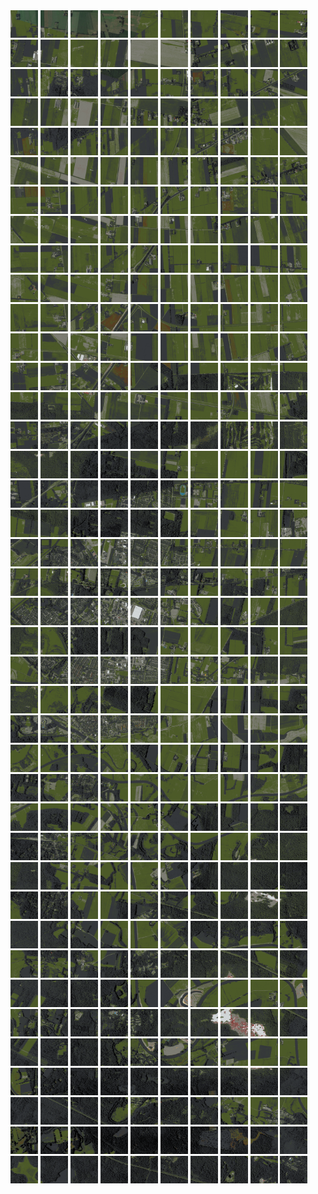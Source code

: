 <html>
<div>
<img src="https://github.com/HakkaTjakka/NL_TILE_MAP/blob/main/18/641/-1051/r.6410.-10510.png" height="44" width="44">
<img src="https://github.com/HakkaTjakka/NL_TILE_MAP/blob/main/18/641/-1051/r.6411.-10510.png" height="44" width="44">
<img src="https://github.com/HakkaTjakka/NL_TILE_MAP/blob/main/18/641/-1051/r.6412.-10510.png" height="44" width="44">
<img src="https://github.com/HakkaTjakka/NL_TILE_MAP/blob/main/18/641/-1051/r.6413.-10510.png" height="44" width="44">
<img src="https://github.com/HakkaTjakka/NL_TILE_MAP/blob/main/18/641/-1051/r.6414.-10510.png" height="44" width="44">
<img src="https://github.com/HakkaTjakka/NL_TILE_MAP/blob/main/18/641/-1051/r.6415.-10510.png" height="44" width="44">
<img src="https://github.com/HakkaTjakka/NL_TILE_MAP/blob/main/18/641/-1051/r.6416.-10510.png" height="44" width="44">
<img src="https://github.com/HakkaTjakka/NL_TILE_MAP/blob/main/18/641/-1051/r.6417.-10510.png" height="44" width="44">
<img src="https://github.com/HakkaTjakka/NL_TILE_MAP/blob/main/18/641/-1051/r.6418.-10510.png" height="44" width="44">
<img src="https://github.com/HakkaTjakka/NL_TILE_MAP/blob/main/18/641/-1051/r.6419.-10510.png" height="44" width="44">
<img src="https://github.com/HakkaTjakka/NL_TILE_MAP/blob/main/18/642/-1051/r.6420.-10510.png" height="44" width="44">
<img src="https://github.com/HakkaTjakka/NL_TILE_MAP/blob/main/18/642/-1051/r.6421.-10510.png" height="44" width="44">
<img src="https://github.com/HakkaTjakka/NL_TILE_MAP/blob/main/18/642/-1051/r.6422.-10510.png" height="44" width="44">
<img src="https://github.com/HakkaTjakka/NL_TILE_MAP/blob/main/18/642/-1051/r.6423.-10510.png" height="44" width="44">
<img src="https://github.com/HakkaTjakka/NL_TILE_MAP/blob/main/18/642/-1051/r.6424.-10510.png" height="44" width="44">
<img src="https://github.com/HakkaTjakka/NL_TILE_MAP/blob/main/18/642/-1051/r.6425.-10510.png" height="44" width="44">
<img src="https://github.com/HakkaTjakka/NL_TILE_MAP/blob/main/18/642/-1051/r.6426.-10510.png" height="44" width="44">
<img src="https://github.com/HakkaTjakka/NL_TILE_MAP/blob/main/18/642/-1051/r.6427.-10510.png" height="44" width="44">
<img src="https://github.com/HakkaTjakka/NL_TILE_MAP/blob/main/18/642/-1051/r.6428.-10510.png" height="44" width="44">
<img src="https://github.com/HakkaTjakka/NL_TILE_MAP/blob/main/18/642/-1051/r.6429.-10510.png" height="44" width="44">
<br>
<img src="https://github.com/HakkaTjakka/NL_TILE_MAP/blob/main/18/641/-1051/r.6410.-10509.png" height="44" width="44">
<img src="https://github.com/HakkaTjakka/NL_TILE_MAP/blob/main/18/641/-1051/r.6411.-10509.png" height="44" width="44">
<img src="https://github.com/HakkaTjakka/NL_TILE_MAP/blob/main/18/641/-1051/r.6412.-10509.png" height="44" width="44">
<img src="https://github.com/HakkaTjakka/NL_TILE_MAP/blob/main/18/641/-1051/r.6413.-10509.png" height="44" width="44">
<img src="https://github.com/HakkaTjakka/NL_TILE_MAP/blob/main/18/641/-1051/r.6414.-10509.png" height="44" width="44">
<img src="https://github.com/HakkaTjakka/NL_TILE_MAP/blob/main/18/641/-1051/r.6415.-10509.png" height="44" width="44">
<img src="https://github.com/HakkaTjakka/NL_TILE_MAP/blob/main/18/641/-1051/r.6416.-10509.png" height="44" width="44">
<img src="https://github.com/HakkaTjakka/NL_TILE_MAP/blob/main/18/641/-1051/r.6417.-10509.png" height="44" width="44">
<img src="https://github.com/HakkaTjakka/NL_TILE_MAP/blob/main/18/641/-1051/r.6418.-10509.png" height="44" width="44">
<img src="https://github.com/HakkaTjakka/NL_TILE_MAP/blob/main/18/641/-1051/r.6419.-10509.png" height="44" width="44">
<img src="https://github.com/HakkaTjakka/NL_TILE_MAP/blob/main/18/642/-1051/r.6420.-10509.png" height="44" width="44">
<img src="https://github.com/HakkaTjakka/NL_TILE_MAP/blob/main/18/642/-1051/r.6421.-10509.png" height="44" width="44">
<img src="https://github.com/HakkaTjakka/NL_TILE_MAP/blob/main/18/642/-1051/r.6422.-10509.png" height="44" width="44">
<img src="https://github.com/HakkaTjakka/NL_TILE_MAP/blob/main/18/642/-1051/r.6423.-10509.png" height="44" width="44">
<img src="https://github.com/HakkaTjakka/NL_TILE_MAP/blob/main/18/642/-1051/r.6424.-10509.png" height="44" width="44">
<img src="https://github.com/HakkaTjakka/NL_TILE_MAP/blob/main/18/642/-1051/r.6425.-10509.png" height="44" width="44">
<img src="https://github.com/HakkaTjakka/NL_TILE_MAP/blob/main/18/642/-1051/r.6426.-10509.png" height="44" width="44">
<img src="https://github.com/HakkaTjakka/NL_TILE_MAP/blob/main/18/642/-1051/r.6427.-10509.png" height="44" width="44">
<img src="https://github.com/HakkaTjakka/NL_TILE_MAP/blob/main/18/642/-1051/r.6428.-10509.png" height="44" width="44">
<img src="https://github.com/HakkaTjakka/NL_TILE_MAP/blob/main/18/642/-1051/r.6429.-10509.png" height="44" width="44">
<br>
<img src="https://github.com/HakkaTjakka/NL_TILE_MAP/blob/main/18/641/-1051/r.6410.-10508.png" height="44" width="44">
<img src="https://github.com/HakkaTjakka/NL_TILE_MAP/blob/main/18/641/-1051/r.6411.-10508.png" height="44" width="44">
<img src="https://github.com/HakkaTjakka/NL_TILE_MAP/blob/main/18/641/-1051/r.6412.-10508.png" height="44" width="44">
<img src="https://github.com/HakkaTjakka/NL_TILE_MAP/blob/main/18/641/-1051/r.6413.-10508.png" height="44" width="44">
<img src="https://github.com/HakkaTjakka/NL_TILE_MAP/blob/main/18/641/-1051/r.6414.-10508.png" height="44" width="44">
<img src="https://github.com/HakkaTjakka/NL_TILE_MAP/blob/main/18/641/-1051/r.6415.-10508.png" height="44" width="44">
<img src="https://github.com/HakkaTjakka/NL_TILE_MAP/blob/main/18/641/-1051/r.6416.-10508.png" height="44" width="44">
<img src="https://github.com/HakkaTjakka/NL_TILE_MAP/blob/main/18/641/-1051/r.6417.-10508.png" height="44" width="44">
<img src="https://github.com/HakkaTjakka/NL_TILE_MAP/blob/main/18/641/-1051/r.6418.-10508.png" height="44" width="44">
<img src="https://github.com/HakkaTjakka/NL_TILE_MAP/blob/main/18/641/-1051/r.6419.-10508.png" height="44" width="44">
<img src="https://github.com/HakkaTjakka/NL_TILE_MAP/blob/main/18/642/-1051/r.6420.-10508.png" height="44" width="44">
<img src="https://github.com/HakkaTjakka/NL_TILE_MAP/blob/main/18/642/-1051/r.6421.-10508.png" height="44" width="44">
<img src="https://github.com/HakkaTjakka/NL_TILE_MAP/blob/main/18/642/-1051/r.6422.-10508.png" height="44" width="44">
<img src="https://github.com/HakkaTjakka/NL_TILE_MAP/blob/main/18/642/-1051/r.6423.-10508.png" height="44" width="44">
<img src="https://github.com/HakkaTjakka/NL_TILE_MAP/blob/main/18/642/-1051/r.6424.-10508.png" height="44" width="44">
<img src="https://github.com/HakkaTjakka/NL_TILE_MAP/blob/main/18/642/-1051/r.6425.-10508.png" height="44" width="44">
<img src="https://github.com/HakkaTjakka/NL_TILE_MAP/blob/main/18/642/-1051/r.6426.-10508.png" height="44" width="44">
<img src="https://github.com/HakkaTjakka/NL_TILE_MAP/blob/main/18/642/-1051/r.6427.-10508.png" height="44" width="44">
<img src="https://github.com/HakkaTjakka/NL_TILE_MAP/blob/main/18/642/-1051/r.6428.-10508.png" height="44" width="44">
<img src="https://github.com/HakkaTjakka/NL_TILE_MAP/blob/main/18/642/-1051/r.6429.-10508.png" height="44" width="44">
<br>
<img src="https://github.com/HakkaTjakka/NL_TILE_MAP/blob/main/18/641/-1051/r.6410.-10507.png" height="44" width="44">
<img src="https://github.com/HakkaTjakka/NL_TILE_MAP/blob/main/18/641/-1051/r.6411.-10507.png" height="44" width="44">
<img src="https://github.com/HakkaTjakka/NL_TILE_MAP/blob/main/18/641/-1051/r.6412.-10507.png" height="44" width="44">
<img src="https://github.com/HakkaTjakka/NL_TILE_MAP/blob/main/18/641/-1051/r.6413.-10507.png" height="44" width="44">
<img src="https://github.com/HakkaTjakka/NL_TILE_MAP/blob/main/18/641/-1051/r.6414.-10507.png" height="44" width="44">
<img src="https://github.com/HakkaTjakka/NL_TILE_MAP/blob/main/18/641/-1051/r.6415.-10507.png" height="44" width="44">
<img src="https://github.com/HakkaTjakka/NL_TILE_MAP/blob/main/18/641/-1051/r.6416.-10507.png" height="44" width="44">
<img src="https://github.com/HakkaTjakka/NL_TILE_MAP/blob/main/18/641/-1051/r.6417.-10507.png" height="44" width="44">
<img src="https://github.com/HakkaTjakka/NL_TILE_MAP/blob/main/18/641/-1051/r.6418.-10507.png" height="44" width="44">
<img src="https://github.com/HakkaTjakka/NL_TILE_MAP/blob/main/18/641/-1051/r.6419.-10507.png" height="44" width="44">
<img src="https://github.com/HakkaTjakka/NL_TILE_MAP/blob/main/18/642/-1051/r.6420.-10507.png" height="44" width="44">
<img src="https://github.com/HakkaTjakka/NL_TILE_MAP/blob/main/18/642/-1051/r.6421.-10507.png" height="44" width="44">
<img src="https://github.com/HakkaTjakka/NL_TILE_MAP/blob/main/18/642/-1051/r.6422.-10507.png" height="44" width="44">
<img src="https://github.com/HakkaTjakka/NL_TILE_MAP/blob/main/18/642/-1051/r.6423.-10507.png" height="44" width="44">
<img src="https://github.com/HakkaTjakka/NL_TILE_MAP/blob/main/18/642/-1051/r.6424.-10507.png" height="44" width="44">
<img src="https://github.com/HakkaTjakka/NL_TILE_MAP/blob/main/18/642/-1051/r.6425.-10507.png" height="44" width="44">
<img src="https://github.com/HakkaTjakka/NL_TILE_MAP/blob/main/18/642/-1051/r.6426.-10507.png" height="44" width="44">
<img src="https://github.com/HakkaTjakka/NL_TILE_MAP/blob/main/18/642/-1051/r.6427.-10507.png" height="44" width="44">
<img src="https://github.com/HakkaTjakka/NL_TILE_MAP/blob/main/18/642/-1051/r.6428.-10507.png" height="44" width="44">
<img src="https://github.com/HakkaTjakka/NL_TILE_MAP/blob/main/18/642/-1051/r.6429.-10507.png" height="44" width="44">
<br>
<img src="https://github.com/HakkaTjakka/NL_TILE_MAP/blob/main/18/641/-1051/r.6410.-10506.png" height="44" width="44">
<img src="https://github.com/HakkaTjakka/NL_TILE_MAP/blob/main/18/641/-1051/r.6411.-10506.png" height="44" width="44">
<img src="https://github.com/HakkaTjakka/NL_TILE_MAP/blob/main/18/641/-1051/r.6412.-10506.png" height="44" width="44">
<img src="https://github.com/HakkaTjakka/NL_TILE_MAP/blob/main/18/641/-1051/r.6413.-10506.png" height="44" width="44">
<img src="https://github.com/HakkaTjakka/NL_TILE_MAP/blob/main/18/641/-1051/r.6414.-10506.png" height="44" width="44">
<img src="https://github.com/HakkaTjakka/NL_TILE_MAP/blob/main/18/641/-1051/r.6415.-10506.png" height="44" width="44">
<img src="https://github.com/HakkaTjakka/NL_TILE_MAP/blob/main/18/641/-1051/r.6416.-10506.png" height="44" width="44">
<img src="https://github.com/HakkaTjakka/NL_TILE_MAP/blob/main/18/641/-1051/r.6417.-10506.png" height="44" width="44">
<img src="https://github.com/HakkaTjakka/NL_TILE_MAP/blob/main/18/641/-1051/r.6418.-10506.png" height="44" width="44">
<img src="https://github.com/HakkaTjakka/NL_TILE_MAP/blob/main/18/641/-1051/r.6419.-10506.png" height="44" width="44">
<img src="https://github.com/HakkaTjakka/NL_TILE_MAP/blob/main/18/642/-1051/r.6420.-10506.png" height="44" width="44">
<img src="https://github.com/HakkaTjakka/NL_TILE_MAP/blob/main/18/642/-1051/r.6421.-10506.png" height="44" width="44">
<img src="https://github.com/HakkaTjakka/NL_TILE_MAP/blob/main/18/642/-1051/r.6422.-10506.png" height="44" width="44">
<img src="https://github.com/HakkaTjakka/NL_TILE_MAP/blob/main/18/642/-1051/r.6423.-10506.png" height="44" width="44">
<img src="https://github.com/HakkaTjakka/NL_TILE_MAP/blob/main/18/642/-1051/r.6424.-10506.png" height="44" width="44">
<img src="https://github.com/HakkaTjakka/NL_TILE_MAP/blob/main/18/642/-1051/r.6425.-10506.png" height="44" width="44">
<img src="https://github.com/HakkaTjakka/NL_TILE_MAP/blob/main/18/642/-1051/r.6426.-10506.png" height="44" width="44">
<img src="https://github.com/HakkaTjakka/NL_TILE_MAP/blob/main/18/642/-1051/r.6427.-10506.png" height="44" width="44">
<img src="https://github.com/HakkaTjakka/NL_TILE_MAP/blob/main/18/642/-1051/r.6428.-10506.png" height="44" width="44">
<img src="https://github.com/HakkaTjakka/NL_TILE_MAP/blob/main/18/642/-1051/r.6429.-10506.png" height="44" width="44">
<br>
<img src="https://github.com/HakkaTjakka/NL_TILE_MAP/blob/main/18/641/-1051/r.6410.-10505.png" height="44" width="44">
<img src="https://github.com/HakkaTjakka/NL_TILE_MAP/blob/main/18/641/-1051/r.6411.-10505.png" height="44" width="44">
<img src="https://github.com/HakkaTjakka/NL_TILE_MAP/blob/main/18/641/-1051/r.6412.-10505.png" height="44" width="44">
<img src="https://github.com/HakkaTjakka/NL_TILE_MAP/blob/main/18/641/-1051/r.6413.-10505.png" height="44" width="44">
<img src="https://github.com/HakkaTjakka/NL_TILE_MAP/blob/main/18/641/-1051/r.6414.-10505.png" height="44" width="44">
<img src="https://github.com/HakkaTjakka/NL_TILE_MAP/blob/main/18/641/-1051/r.6415.-10505.png" height="44" width="44">
<img src="https://github.com/HakkaTjakka/NL_TILE_MAP/blob/main/18/641/-1051/r.6416.-10505.png" height="44" width="44">
<img src="https://github.com/HakkaTjakka/NL_TILE_MAP/blob/main/18/641/-1051/r.6417.-10505.png" height="44" width="44">
<img src="https://github.com/HakkaTjakka/NL_TILE_MAP/blob/main/18/641/-1051/r.6418.-10505.png" height="44" width="44">
<img src="https://github.com/HakkaTjakka/NL_TILE_MAP/blob/main/18/641/-1051/r.6419.-10505.png" height="44" width="44">
<img src="https://github.com/HakkaTjakka/NL_TILE_MAP/blob/main/18/642/-1051/r.6420.-10505.png" height="44" width="44">
<img src="https://github.com/HakkaTjakka/NL_TILE_MAP/blob/main/18/642/-1051/r.6421.-10505.png" height="44" width="44">
<img src="https://github.com/HakkaTjakka/NL_TILE_MAP/blob/main/18/642/-1051/r.6422.-10505.png" height="44" width="44">
<img src="https://github.com/HakkaTjakka/NL_TILE_MAP/blob/main/18/642/-1051/r.6423.-10505.png" height="44" width="44">
<img src="https://github.com/HakkaTjakka/NL_TILE_MAP/blob/main/18/642/-1051/r.6424.-10505.png" height="44" width="44">
<img src="https://github.com/HakkaTjakka/NL_TILE_MAP/blob/main/18/642/-1051/r.6425.-10505.png" height="44" width="44">
<img src="https://github.com/HakkaTjakka/NL_TILE_MAP/blob/main/18/642/-1051/r.6426.-10505.png" height="44" width="44">
<img src="https://github.com/HakkaTjakka/NL_TILE_MAP/blob/main/18/642/-1051/r.6427.-10505.png" height="44" width="44">
<img src="https://github.com/HakkaTjakka/NL_TILE_MAP/blob/main/18/642/-1051/r.6428.-10505.png" height="44" width="44">
<img src="https://github.com/HakkaTjakka/NL_TILE_MAP/blob/main/18/642/-1051/r.6429.-10505.png" height="44" width="44">
<br>
<img src="https://github.com/HakkaTjakka/NL_TILE_MAP/blob/main/18/641/-1051/r.6410.-10504.png" height="44" width="44">
<img src="https://github.com/HakkaTjakka/NL_TILE_MAP/blob/main/18/641/-1051/r.6411.-10504.png" height="44" width="44">
<img src="https://github.com/HakkaTjakka/NL_TILE_MAP/blob/main/18/641/-1051/r.6412.-10504.png" height="44" width="44">
<img src="https://github.com/HakkaTjakka/NL_TILE_MAP/blob/main/18/641/-1051/r.6413.-10504.png" height="44" width="44">
<img src="https://github.com/HakkaTjakka/NL_TILE_MAP/blob/main/18/641/-1051/r.6414.-10504.png" height="44" width="44">
<img src="https://github.com/HakkaTjakka/NL_TILE_MAP/blob/main/18/641/-1051/r.6415.-10504.png" height="44" width="44">
<img src="https://github.com/HakkaTjakka/NL_TILE_MAP/blob/main/18/641/-1051/r.6416.-10504.png" height="44" width="44">
<img src="https://github.com/HakkaTjakka/NL_TILE_MAP/blob/main/18/641/-1051/r.6417.-10504.png" height="44" width="44">
<img src="https://github.com/HakkaTjakka/NL_TILE_MAP/blob/main/18/641/-1051/r.6418.-10504.png" height="44" width="44">
<img src="https://github.com/HakkaTjakka/NL_TILE_MAP/blob/main/18/641/-1051/r.6419.-10504.png" height="44" width="44">
<img src="https://github.com/HakkaTjakka/NL_TILE_MAP/blob/main/18/642/-1051/r.6420.-10504.png" height="44" width="44">
<img src="https://github.com/HakkaTjakka/NL_TILE_MAP/blob/main/18/642/-1051/r.6421.-10504.png" height="44" width="44">
<img src="https://github.com/HakkaTjakka/NL_TILE_MAP/blob/main/18/642/-1051/r.6422.-10504.png" height="44" width="44">
<img src="https://github.com/HakkaTjakka/NL_TILE_MAP/blob/main/18/642/-1051/r.6423.-10504.png" height="44" width="44">
<img src="https://github.com/HakkaTjakka/NL_TILE_MAP/blob/main/18/642/-1051/r.6424.-10504.png" height="44" width="44">
<img src="https://github.com/HakkaTjakka/NL_TILE_MAP/blob/main/18/642/-1051/r.6425.-10504.png" height="44" width="44">
<img src="https://github.com/HakkaTjakka/NL_TILE_MAP/blob/main/18/642/-1051/r.6426.-10504.png" height="44" width="44">
<img src="https://github.com/HakkaTjakka/NL_TILE_MAP/blob/main/18/642/-1051/r.6427.-10504.png" height="44" width="44">
<img src="https://github.com/HakkaTjakka/NL_TILE_MAP/blob/main/18/642/-1051/r.6428.-10504.png" height="44" width="44">
<img src="https://github.com/HakkaTjakka/NL_TILE_MAP/blob/main/18/642/-1051/r.6429.-10504.png" height="44" width="44">
<br>
<img src="https://github.com/HakkaTjakka/NL_TILE_MAP/blob/main/18/641/-1051/r.6410.-10503.png" height="44" width="44">
<img src="https://github.com/HakkaTjakka/NL_TILE_MAP/blob/main/18/641/-1051/r.6411.-10503.png" height="44" width="44">
<img src="https://github.com/HakkaTjakka/NL_TILE_MAP/blob/main/18/641/-1051/r.6412.-10503.png" height="44" width="44">
<img src="https://github.com/HakkaTjakka/NL_TILE_MAP/blob/main/18/641/-1051/r.6413.-10503.png" height="44" width="44">
<img src="https://github.com/HakkaTjakka/NL_TILE_MAP/blob/main/18/641/-1051/r.6414.-10503.png" height="44" width="44">
<img src="https://github.com/HakkaTjakka/NL_TILE_MAP/blob/main/18/641/-1051/r.6415.-10503.png" height="44" width="44">
<img src="https://github.com/HakkaTjakka/NL_TILE_MAP/blob/main/18/641/-1051/r.6416.-10503.png" height="44" width="44">
<img src="https://github.com/HakkaTjakka/NL_TILE_MAP/blob/main/18/641/-1051/r.6417.-10503.png" height="44" width="44">
<img src="https://github.com/HakkaTjakka/NL_TILE_MAP/blob/main/18/641/-1051/r.6418.-10503.png" height="44" width="44">
<img src="https://github.com/HakkaTjakka/NL_TILE_MAP/blob/main/18/641/-1051/r.6419.-10503.png" height="44" width="44">
<img src="https://github.com/HakkaTjakka/NL_TILE_MAP/blob/main/18/642/-1051/r.6420.-10503.png" height="44" width="44">
<img src="https://github.com/HakkaTjakka/NL_TILE_MAP/blob/main/18/642/-1051/r.6421.-10503.png" height="44" width="44">
<img src="https://github.com/HakkaTjakka/NL_TILE_MAP/blob/main/18/642/-1051/r.6422.-10503.png" height="44" width="44">
<img src="https://github.com/HakkaTjakka/NL_TILE_MAP/blob/main/18/642/-1051/r.6423.-10503.png" height="44" width="44">
<img src="https://github.com/HakkaTjakka/NL_TILE_MAP/blob/main/18/642/-1051/r.6424.-10503.png" height="44" width="44">
<img src="https://github.com/HakkaTjakka/NL_TILE_MAP/blob/main/18/642/-1051/r.6425.-10503.png" height="44" width="44">
<img src="https://github.com/HakkaTjakka/NL_TILE_MAP/blob/main/18/642/-1051/r.6426.-10503.png" height="44" width="44">
<img src="https://github.com/HakkaTjakka/NL_TILE_MAP/blob/main/18/642/-1051/r.6427.-10503.png" height="44" width="44">
<img src="https://github.com/HakkaTjakka/NL_TILE_MAP/blob/main/18/642/-1051/r.6428.-10503.png" height="44" width="44">
<img src="https://github.com/HakkaTjakka/NL_TILE_MAP/blob/main/18/642/-1051/r.6429.-10503.png" height="44" width="44">
<br>
<img src="https://github.com/HakkaTjakka/NL_TILE_MAP/blob/main/18/641/-1051/r.6410.-10502.png" height="44" width="44">
<img src="https://github.com/HakkaTjakka/NL_TILE_MAP/blob/main/18/641/-1051/r.6411.-10502.png" height="44" width="44">
<img src="https://github.com/HakkaTjakka/NL_TILE_MAP/blob/main/18/641/-1051/r.6412.-10502.png" height="44" width="44">
<img src="https://github.com/HakkaTjakka/NL_TILE_MAP/blob/main/18/641/-1051/r.6413.-10502.png" height="44" width="44">
<img src="https://github.com/HakkaTjakka/NL_TILE_MAP/blob/main/18/641/-1051/r.6414.-10502.png" height="44" width="44">
<img src="https://github.com/HakkaTjakka/NL_TILE_MAP/blob/main/18/641/-1051/r.6415.-10502.png" height="44" width="44">
<img src="https://github.com/HakkaTjakka/NL_TILE_MAP/blob/main/18/641/-1051/r.6416.-10502.png" height="44" width="44">
<img src="https://github.com/HakkaTjakka/NL_TILE_MAP/blob/main/18/641/-1051/r.6417.-10502.png" height="44" width="44">
<img src="https://github.com/HakkaTjakka/NL_TILE_MAP/blob/main/18/641/-1051/r.6418.-10502.png" height="44" width="44">
<img src="https://github.com/HakkaTjakka/NL_TILE_MAP/blob/main/18/641/-1051/r.6419.-10502.png" height="44" width="44">
<img src="https://github.com/HakkaTjakka/NL_TILE_MAP/blob/main/18/642/-1051/r.6420.-10502.png" height="44" width="44">
<img src="https://github.com/HakkaTjakka/NL_TILE_MAP/blob/main/18/642/-1051/r.6421.-10502.png" height="44" width="44">
<img src="https://github.com/HakkaTjakka/NL_TILE_MAP/blob/main/18/642/-1051/r.6422.-10502.png" height="44" width="44">
<img src="https://github.com/HakkaTjakka/NL_TILE_MAP/blob/main/18/642/-1051/r.6423.-10502.png" height="44" width="44">
<img src="https://github.com/HakkaTjakka/NL_TILE_MAP/blob/main/18/642/-1051/r.6424.-10502.png" height="44" width="44">
<img src="https://github.com/HakkaTjakka/NL_TILE_MAP/blob/main/18/642/-1051/r.6425.-10502.png" height="44" width="44">
<img src="https://github.com/HakkaTjakka/NL_TILE_MAP/blob/main/18/642/-1051/r.6426.-10502.png" height="44" width="44">
<img src="https://github.com/HakkaTjakka/NL_TILE_MAP/blob/main/18/642/-1051/r.6427.-10502.png" height="44" width="44">
<img src="https://github.com/HakkaTjakka/NL_TILE_MAP/blob/main/18/642/-1051/r.6428.-10502.png" height="44" width="44">
<img src="https://github.com/HakkaTjakka/NL_TILE_MAP/blob/main/18/642/-1051/r.6429.-10502.png" height="44" width="44">
<br>
<img src="https://github.com/HakkaTjakka/NL_TILE_MAP/blob/main/18/641/-1051/r.6410.-10501.png" height="44" width="44">
<img src="https://github.com/HakkaTjakka/NL_TILE_MAP/blob/main/18/641/-1051/r.6411.-10501.png" height="44" width="44">
<img src="https://github.com/HakkaTjakka/NL_TILE_MAP/blob/main/18/641/-1051/r.6412.-10501.png" height="44" width="44">
<img src="https://github.com/HakkaTjakka/NL_TILE_MAP/blob/main/18/641/-1051/r.6413.-10501.png" height="44" width="44">
<img src="https://github.com/HakkaTjakka/NL_TILE_MAP/blob/main/18/641/-1051/r.6414.-10501.png" height="44" width="44">
<img src="https://github.com/HakkaTjakka/NL_TILE_MAP/blob/main/18/641/-1051/r.6415.-10501.png" height="44" width="44">
<img src="https://github.com/HakkaTjakka/NL_TILE_MAP/blob/main/18/641/-1051/r.6416.-10501.png" height="44" width="44">
<img src="https://github.com/HakkaTjakka/NL_TILE_MAP/blob/main/18/641/-1051/r.6417.-10501.png" height="44" width="44">
<img src="https://github.com/HakkaTjakka/NL_TILE_MAP/blob/main/18/641/-1051/r.6418.-10501.png" height="44" width="44">
<img src="https://github.com/HakkaTjakka/NL_TILE_MAP/blob/main/18/641/-1051/r.6419.-10501.png" height="44" width="44">
<img src="https://github.com/HakkaTjakka/NL_TILE_MAP/blob/main/18/642/-1051/r.6420.-10501.png" height="44" width="44">
<img src="https://github.com/HakkaTjakka/NL_TILE_MAP/blob/main/18/642/-1051/r.6421.-10501.png" height="44" width="44">
<img src="https://github.com/HakkaTjakka/NL_TILE_MAP/blob/main/18/642/-1051/r.6422.-10501.png" height="44" width="44">
<img src="https://github.com/HakkaTjakka/NL_TILE_MAP/blob/main/18/642/-1051/r.6423.-10501.png" height="44" width="44">
<img src="https://github.com/HakkaTjakka/NL_TILE_MAP/blob/main/18/642/-1051/r.6424.-10501.png" height="44" width="44">
<img src="https://github.com/HakkaTjakka/NL_TILE_MAP/blob/main/18/642/-1051/r.6425.-10501.png" height="44" width="44">
<img src="https://github.com/HakkaTjakka/NL_TILE_MAP/blob/main/18/642/-1051/r.6426.-10501.png" height="44" width="44">
<img src="https://github.com/HakkaTjakka/NL_TILE_MAP/blob/main/18/642/-1051/r.6427.-10501.png" height="44" width="44">
<img src="https://github.com/HakkaTjakka/NL_TILE_MAP/blob/main/18/642/-1051/r.6428.-10501.png" height="44" width="44">
<img src="https://github.com/HakkaTjakka/NL_TILE_MAP/blob/main/18/642/-1051/r.6429.-10501.png" height="44" width="44">
<br>
<img src="https://github.com/HakkaTjakka/NL_TILE_MAP/blob/main/18/641/-1050/r.6410.-10500.png" height="44" width="44">
<img src="https://github.com/HakkaTjakka/NL_TILE_MAP/blob/main/18/641/-1050/r.6411.-10500.png" height="44" width="44">
<img src="https://github.com/HakkaTjakka/NL_TILE_MAP/blob/main/18/641/-1050/r.6412.-10500.png" height="44" width="44">
<img src="https://github.com/HakkaTjakka/NL_TILE_MAP/blob/main/18/641/-1050/r.6413.-10500.png" height="44" width="44">
<img src="https://github.com/HakkaTjakka/NL_TILE_MAP/blob/main/18/641/-1050/r.6414.-10500.png" height="44" width="44">
<img src="https://github.com/HakkaTjakka/NL_TILE_MAP/blob/main/18/641/-1050/r.6415.-10500.png" height="44" width="44">
<img src="https://github.com/HakkaTjakka/NL_TILE_MAP/blob/main/18/641/-1050/r.6416.-10500.png" height="44" width="44">
<img src="https://github.com/HakkaTjakka/NL_TILE_MAP/blob/main/18/641/-1050/r.6417.-10500.png" height="44" width="44">
<img src="https://github.com/HakkaTjakka/NL_TILE_MAP/blob/main/18/641/-1050/r.6418.-10500.png" height="44" width="44">
<img src="https://github.com/HakkaTjakka/NL_TILE_MAP/blob/main/18/641/-1050/r.6419.-10500.png" height="44" width="44">
<img src="https://github.com/HakkaTjakka/NL_TILE_MAP/blob/main/18/642/-1050/r.6420.-10500.png" height="44" width="44">
<img src="https://github.com/HakkaTjakka/NL_TILE_MAP/blob/main/18/642/-1050/r.6421.-10500.png" height="44" width="44">
<img src="https://github.com/HakkaTjakka/NL_TILE_MAP/blob/main/18/642/-1050/r.6422.-10500.png" height="44" width="44">
<img src="https://github.com/HakkaTjakka/NL_TILE_MAP/blob/main/18/642/-1050/r.6423.-10500.png" height="44" width="44">
<img src="https://github.com/HakkaTjakka/NL_TILE_MAP/blob/main/18/642/-1050/r.6424.-10500.png" height="44" width="44">
<img src="https://github.com/HakkaTjakka/NL_TILE_MAP/blob/main/18/642/-1050/r.6425.-10500.png" height="44" width="44">
<img src="https://github.com/HakkaTjakka/NL_TILE_MAP/blob/main/18/642/-1050/r.6426.-10500.png" height="44" width="44">
<img src="https://github.com/HakkaTjakka/NL_TILE_MAP/blob/main/18/642/-1050/r.6427.-10500.png" height="44" width="44">
<img src="https://github.com/HakkaTjakka/NL_TILE_MAP/blob/main/18/642/-1050/r.6428.-10500.png" height="44" width="44">
<img src="https://github.com/HakkaTjakka/NL_TILE_MAP/blob/main/18/642/-1050/r.6429.-10500.png" height="44" width="44">
<br>
<img src="https://github.com/HakkaTjakka/NL_TILE_MAP/blob/main/18/641/-1050/r.6410.-10499.png" height="44" width="44">
<img src="https://github.com/HakkaTjakka/NL_TILE_MAP/blob/main/18/641/-1050/r.6411.-10499.png" height="44" width="44">
<img src="https://github.com/HakkaTjakka/NL_TILE_MAP/blob/main/18/641/-1050/r.6412.-10499.png" height="44" width="44">
<img src="https://github.com/HakkaTjakka/NL_TILE_MAP/blob/main/18/641/-1050/r.6413.-10499.png" height="44" width="44">
<img src="https://github.com/HakkaTjakka/NL_TILE_MAP/blob/main/18/641/-1050/r.6414.-10499.png" height="44" width="44">
<img src="https://github.com/HakkaTjakka/NL_TILE_MAP/blob/main/18/641/-1050/r.6415.-10499.png" height="44" width="44">
<img src="https://github.com/HakkaTjakka/NL_TILE_MAP/blob/main/18/641/-1050/r.6416.-10499.png" height="44" width="44">
<img src="https://github.com/HakkaTjakka/NL_TILE_MAP/blob/main/18/641/-1050/r.6417.-10499.png" height="44" width="44">
<img src="https://github.com/HakkaTjakka/NL_TILE_MAP/blob/main/18/641/-1050/r.6418.-10499.png" height="44" width="44">
<img src="https://github.com/HakkaTjakka/NL_TILE_MAP/blob/main/18/641/-1050/r.6419.-10499.png" height="44" width="44">
<img src="https://github.com/HakkaTjakka/NL_TILE_MAP/blob/main/18/642/-1050/r.6420.-10499.png" height="44" width="44">
<img src="https://github.com/HakkaTjakka/NL_TILE_MAP/blob/main/18/642/-1050/r.6421.-10499.png" height="44" width="44">
<img src="https://github.com/HakkaTjakka/NL_TILE_MAP/blob/main/18/642/-1050/r.6422.-10499.png" height="44" width="44">
<img src="https://github.com/HakkaTjakka/NL_TILE_MAP/blob/main/18/642/-1050/r.6423.-10499.png" height="44" width="44">
<img src="https://github.com/HakkaTjakka/NL_TILE_MAP/blob/main/18/642/-1050/r.6424.-10499.png" height="44" width="44">
<img src="https://github.com/HakkaTjakka/NL_TILE_MAP/blob/main/18/642/-1050/r.6425.-10499.png" height="44" width="44">
<img src="https://github.com/HakkaTjakka/NL_TILE_MAP/blob/main/18/642/-1050/r.6426.-10499.png" height="44" width="44">
<img src="https://github.com/HakkaTjakka/NL_TILE_MAP/blob/main/18/642/-1050/r.6427.-10499.png" height="44" width="44">
<img src="https://github.com/HakkaTjakka/NL_TILE_MAP/blob/main/18/642/-1050/r.6428.-10499.png" height="44" width="44">
<img src="https://github.com/HakkaTjakka/NL_TILE_MAP/blob/main/18/642/-1050/r.6429.-10499.png" height="44" width="44">
<br>
<img src="https://github.com/HakkaTjakka/NL_TILE_MAP/blob/main/18/641/-1050/r.6410.-10498.png" height="44" width="44">
<img src="https://github.com/HakkaTjakka/NL_TILE_MAP/blob/main/18/641/-1050/r.6411.-10498.png" height="44" width="44">
<img src="https://github.com/HakkaTjakka/NL_TILE_MAP/blob/main/18/641/-1050/r.6412.-10498.png" height="44" width="44">
<img src="https://github.com/HakkaTjakka/NL_TILE_MAP/blob/main/18/641/-1050/r.6413.-10498.png" height="44" width="44">
<img src="https://github.com/HakkaTjakka/NL_TILE_MAP/blob/main/18/641/-1050/r.6414.-10498.png" height="44" width="44">
<img src="https://github.com/HakkaTjakka/NL_TILE_MAP/blob/main/18/641/-1050/r.6415.-10498.png" height="44" width="44">
<img src="https://github.com/HakkaTjakka/NL_TILE_MAP/blob/main/18/641/-1050/r.6416.-10498.png" height="44" width="44">
<img src="https://github.com/HakkaTjakka/NL_TILE_MAP/blob/main/18/641/-1050/r.6417.-10498.png" height="44" width="44">
<img src="https://github.com/HakkaTjakka/NL_TILE_MAP/blob/main/18/641/-1050/r.6418.-10498.png" height="44" width="44">
<img src="https://github.com/HakkaTjakka/NL_TILE_MAP/blob/main/18/641/-1050/r.6419.-10498.png" height="44" width="44">
<img src="https://github.com/HakkaTjakka/NL_TILE_MAP/blob/main/18/642/-1050/r.6420.-10498.png" height="44" width="44">
<img src="https://github.com/HakkaTjakka/NL_TILE_MAP/blob/main/18/642/-1050/r.6421.-10498.png" height="44" width="44">
<img src="https://github.com/HakkaTjakka/NL_TILE_MAP/blob/main/18/642/-1050/r.6422.-10498.png" height="44" width="44">
<img src="https://github.com/HakkaTjakka/NL_TILE_MAP/blob/main/18/642/-1050/r.6423.-10498.png" height="44" width="44">
<img src="https://github.com/HakkaTjakka/NL_TILE_MAP/blob/main/18/642/-1050/r.6424.-10498.png" height="44" width="44">
<img src="https://github.com/HakkaTjakka/NL_TILE_MAP/blob/main/18/642/-1050/r.6425.-10498.png" height="44" width="44">
<img src="https://github.com/HakkaTjakka/NL_TILE_MAP/blob/main/18/642/-1050/r.6426.-10498.png" height="44" width="44">
<img src="https://github.com/HakkaTjakka/NL_TILE_MAP/blob/main/18/642/-1050/r.6427.-10498.png" height="44" width="44">
<img src="https://github.com/HakkaTjakka/NL_TILE_MAP/blob/main/18/642/-1050/r.6428.-10498.png" height="44" width="44">
<img src="https://github.com/HakkaTjakka/NL_TILE_MAP/blob/main/18/642/-1050/r.6429.-10498.png" height="44" width="44">
<br>
<img src="https://github.com/HakkaTjakka/NL_TILE_MAP/blob/main/18/641/-1050/r.6410.-10497.png" height="44" width="44">
<img src="https://github.com/HakkaTjakka/NL_TILE_MAP/blob/main/18/641/-1050/r.6411.-10497.png" height="44" width="44">
<img src="https://github.com/HakkaTjakka/NL_TILE_MAP/blob/main/18/641/-1050/r.6412.-10497.png" height="44" width="44">
<img src="https://github.com/HakkaTjakka/NL_TILE_MAP/blob/main/18/641/-1050/r.6413.-10497.png" height="44" width="44">
<img src="https://github.com/HakkaTjakka/NL_TILE_MAP/blob/main/18/641/-1050/r.6414.-10497.png" height="44" width="44">
<img src="https://github.com/HakkaTjakka/NL_TILE_MAP/blob/main/18/641/-1050/r.6415.-10497.png" height="44" width="44">
<img src="https://github.com/HakkaTjakka/NL_TILE_MAP/blob/main/18/641/-1050/r.6416.-10497.png" height="44" width="44">
<img src="https://github.com/HakkaTjakka/NL_TILE_MAP/blob/main/18/641/-1050/r.6417.-10497.png" height="44" width="44">
<img src="https://github.com/HakkaTjakka/NL_TILE_MAP/blob/main/18/641/-1050/r.6418.-10497.png" height="44" width="44">
<img src="https://github.com/HakkaTjakka/NL_TILE_MAP/blob/main/18/641/-1050/r.6419.-10497.png" height="44" width="44">
<img src="https://github.com/HakkaTjakka/NL_TILE_MAP/blob/main/18/642/-1050/r.6420.-10497.png" height="44" width="44">
<img src="https://github.com/HakkaTjakka/NL_TILE_MAP/blob/main/18/642/-1050/r.6421.-10497.png" height="44" width="44">
<img src="https://github.com/HakkaTjakka/NL_TILE_MAP/blob/main/18/642/-1050/r.6422.-10497.png" height="44" width="44">
<img src="https://github.com/HakkaTjakka/NL_TILE_MAP/blob/main/18/642/-1050/r.6423.-10497.png" height="44" width="44">
<img src="https://github.com/HakkaTjakka/NL_TILE_MAP/blob/main/18/642/-1050/r.6424.-10497.png" height="44" width="44">
<img src="https://github.com/HakkaTjakka/NL_TILE_MAP/blob/main/18/642/-1050/r.6425.-10497.png" height="44" width="44">
<img src="https://github.com/HakkaTjakka/NL_TILE_MAP/blob/main/18/642/-1050/r.6426.-10497.png" height="44" width="44">
<img src="https://github.com/HakkaTjakka/NL_TILE_MAP/blob/main/18/642/-1050/r.6427.-10497.png" height="44" width="44">
<img src="https://github.com/HakkaTjakka/NL_TILE_MAP/blob/main/18/642/-1050/r.6428.-10497.png" height="44" width="44">
<img src="https://github.com/HakkaTjakka/NL_TILE_MAP/blob/main/18/642/-1050/r.6429.-10497.png" height="44" width="44">
<br>
<img src="https://github.com/HakkaTjakka/NL_TILE_MAP/blob/main/18/641/-1050/r.6410.-10496.png" height="44" width="44">
<img src="https://github.com/HakkaTjakka/NL_TILE_MAP/blob/main/18/641/-1050/r.6411.-10496.png" height="44" width="44">
<img src="https://github.com/HakkaTjakka/NL_TILE_MAP/blob/main/18/641/-1050/r.6412.-10496.png" height="44" width="44">
<img src="https://github.com/HakkaTjakka/NL_TILE_MAP/blob/main/18/641/-1050/r.6413.-10496.png" height="44" width="44">
<img src="https://github.com/HakkaTjakka/NL_TILE_MAP/blob/main/18/641/-1050/r.6414.-10496.png" height="44" width="44">
<img src="https://github.com/HakkaTjakka/NL_TILE_MAP/blob/main/18/641/-1050/r.6415.-10496.png" height="44" width="44">
<img src="https://github.com/HakkaTjakka/NL_TILE_MAP/blob/main/18/641/-1050/r.6416.-10496.png" height="44" width="44">
<img src="https://github.com/HakkaTjakka/NL_TILE_MAP/blob/main/18/641/-1050/r.6417.-10496.png" height="44" width="44">
<img src="https://github.com/HakkaTjakka/NL_TILE_MAP/blob/main/18/641/-1050/r.6418.-10496.png" height="44" width="44">
<img src="https://github.com/HakkaTjakka/NL_TILE_MAP/blob/main/18/641/-1050/r.6419.-10496.png" height="44" width="44">
<img src="https://github.com/HakkaTjakka/NL_TILE_MAP/blob/main/18/642/-1050/r.6420.-10496.png" height="44" width="44">
<img src="https://github.com/HakkaTjakka/NL_TILE_MAP/blob/main/18/642/-1050/r.6421.-10496.png" height="44" width="44">
<img src="https://github.com/HakkaTjakka/NL_TILE_MAP/blob/main/18/642/-1050/r.6422.-10496.png" height="44" width="44">
<img src="https://github.com/HakkaTjakka/NL_TILE_MAP/blob/main/18/642/-1050/r.6423.-10496.png" height="44" width="44">
<img src="https://github.com/HakkaTjakka/NL_TILE_MAP/blob/main/18/642/-1050/r.6424.-10496.png" height="44" width="44">
<img src="https://github.com/HakkaTjakka/NL_TILE_MAP/blob/main/18/642/-1050/r.6425.-10496.png" height="44" width="44">
<img src="https://github.com/HakkaTjakka/NL_TILE_MAP/blob/main/18/642/-1050/r.6426.-10496.png" height="44" width="44">
<img src="https://github.com/HakkaTjakka/NL_TILE_MAP/blob/main/18/642/-1050/r.6427.-10496.png" height="44" width="44">
<img src="https://github.com/HakkaTjakka/NL_TILE_MAP/blob/main/18/642/-1050/r.6428.-10496.png" height="44" width="44">
<img src="https://github.com/HakkaTjakka/NL_TILE_MAP/blob/main/18/642/-1050/r.6429.-10496.png" height="44" width="44">
<br>
<img src="https://github.com/HakkaTjakka/NL_TILE_MAP/blob/main/18/641/-1050/r.6410.-10495.png" height="44" width="44">
<img src="https://github.com/HakkaTjakka/NL_TILE_MAP/blob/main/18/641/-1050/r.6411.-10495.png" height="44" width="44">
<img src="https://github.com/HakkaTjakka/NL_TILE_MAP/blob/main/18/641/-1050/r.6412.-10495.png" height="44" width="44">
<img src="https://github.com/HakkaTjakka/NL_TILE_MAP/blob/main/18/641/-1050/r.6413.-10495.png" height="44" width="44">
<img src="https://github.com/HakkaTjakka/NL_TILE_MAP/blob/main/18/641/-1050/r.6414.-10495.png" height="44" width="44">
<img src="https://github.com/HakkaTjakka/NL_TILE_MAP/blob/main/18/641/-1050/r.6415.-10495.png" height="44" width="44">
<img src="https://github.com/HakkaTjakka/NL_TILE_MAP/blob/main/18/641/-1050/r.6416.-10495.png" height="44" width="44">
<img src="https://github.com/HakkaTjakka/NL_TILE_MAP/blob/main/18/641/-1050/r.6417.-10495.png" height="44" width="44">
<img src="https://github.com/HakkaTjakka/NL_TILE_MAP/blob/main/18/641/-1050/r.6418.-10495.png" height="44" width="44">
<img src="https://github.com/HakkaTjakka/NL_TILE_MAP/blob/main/18/641/-1050/r.6419.-10495.png" height="44" width="44">
<img src="https://github.com/HakkaTjakka/NL_TILE_MAP/blob/main/18/642/-1050/r.6420.-10495.png" height="44" width="44">
<img src="https://github.com/HakkaTjakka/NL_TILE_MAP/blob/main/18/642/-1050/r.6421.-10495.png" height="44" width="44">
<img src="https://github.com/HakkaTjakka/NL_TILE_MAP/blob/main/18/642/-1050/r.6422.-10495.png" height="44" width="44">
<img src="https://github.com/HakkaTjakka/NL_TILE_MAP/blob/main/18/642/-1050/r.6423.-10495.png" height="44" width="44">
<img src="https://github.com/HakkaTjakka/NL_TILE_MAP/blob/main/18/642/-1050/r.6424.-10495.png" height="44" width="44">
<img src="https://github.com/HakkaTjakka/NL_TILE_MAP/blob/main/18/642/-1050/r.6425.-10495.png" height="44" width="44">
<img src="https://github.com/HakkaTjakka/NL_TILE_MAP/blob/main/18/642/-1050/r.6426.-10495.png" height="44" width="44">
<img src="https://github.com/HakkaTjakka/NL_TILE_MAP/blob/main/18/642/-1050/r.6427.-10495.png" height="44" width="44">
<img src="https://github.com/HakkaTjakka/NL_TILE_MAP/blob/main/18/642/-1050/r.6428.-10495.png" height="44" width="44">
<img src="https://github.com/HakkaTjakka/NL_TILE_MAP/blob/main/18/642/-1050/r.6429.-10495.png" height="44" width="44">
<br>
<img src="https://github.com/HakkaTjakka/NL_TILE_MAP/blob/main/18/641/-1050/r.6410.-10494.png" height="44" width="44">
<img src="https://github.com/HakkaTjakka/NL_TILE_MAP/blob/main/18/641/-1050/r.6411.-10494.png" height="44" width="44">
<img src="https://github.com/HakkaTjakka/NL_TILE_MAP/blob/main/18/641/-1050/r.6412.-10494.png" height="44" width="44">
<img src="https://github.com/HakkaTjakka/NL_TILE_MAP/blob/main/18/641/-1050/r.6413.-10494.png" height="44" width="44">
<img src="https://github.com/HakkaTjakka/NL_TILE_MAP/blob/main/18/641/-1050/r.6414.-10494.png" height="44" width="44">
<img src="https://github.com/HakkaTjakka/NL_TILE_MAP/blob/main/18/641/-1050/r.6415.-10494.png" height="44" width="44">
<img src="https://github.com/HakkaTjakka/NL_TILE_MAP/blob/main/18/641/-1050/r.6416.-10494.png" height="44" width="44">
<img src="https://github.com/HakkaTjakka/NL_TILE_MAP/blob/main/18/641/-1050/r.6417.-10494.png" height="44" width="44">
<img src="https://github.com/HakkaTjakka/NL_TILE_MAP/blob/main/18/641/-1050/r.6418.-10494.png" height="44" width="44">
<img src="https://github.com/HakkaTjakka/NL_TILE_MAP/blob/main/18/641/-1050/r.6419.-10494.png" height="44" width="44">
<img src="https://github.com/HakkaTjakka/NL_TILE_MAP/blob/main/18/642/-1050/r.6420.-10494.png" height="44" width="44">
<img src="https://github.com/HakkaTjakka/NL_TILE_MAP/blob/main/18/642/-1050/r.6421.-10494.png" height="44" width="44">
<img src="https://github.com/HakkaTjakka/NL_TILE_MAP/blob/main/18/642/-1050/r.6422.-10494.png" height="44" width="44">
<img src="https://github.com/HakkaTjakka/NL_TILE_MAP/blob/main/18/642/-1050/r.6423.-10494.png" height="44" width="44">
<img src="https://github.com/HakkaTjakka/NL_TILE_MAP/blob/main/18/642/-1050/r.6424.-10494.png" height="44" width="44">
<img src="https://github.com/HakkaTjakka/NL_TILE_MAP/blob/main/18/642/-1050/r.6425.-10494.png" height="44" width="44">
<img src="https://github.com/HakkaTjakka/NL_TILE_MAP/blob/main/18/642/-1050/r.6426.-10494.png" height="44" width="44">
<img src="https://github.com/HakkaTjakka/NL_TILE_MAP/blob/main/18/642/-1050/r.6427.-10494.png" height="44" width="44">
<img src="https://github.com/HakkaTjakka/NL_TILE_MAP/blob/main/18/642/-1050/r.6428.-10494.png" height="44" width="44">
<img src="https://github.com/HakkaTjakka/NL_TILE_MAP/blob/main/18/642/-1050/r.6429.-10494.png" height="44" width="44">
<br>
<img src="https://github.com/HakkaTjakka/NL_TILE_MAP/blob/main/18/641/-1050/r.6410.-10493.png" height="44" width="44">
<img src="https://github.com/HakkaTjakka/NL_TILE_MAP/blob/main/18/641/-1050/r.6411.-10493.png" height="44" width="44">
<img src="https://github.com/HakkaTjakka/NL_TILE_MAP/blob/main/18/641/-1050/r.6412.-10493.png" height="44" width="44">
<img src="https://github.com/HakkaTjakka/NL_TILE_MAP/blob/main/18/641/-1050/r.6413.-10493.png" height="44" width="44">
<img src="https://github.com/HakkaTjakka/NL_TILE_MAP/blob/main/18/641/-1050/r.6414.-10493.png" height="44" width="44">
<img src="https://github.com/HakkaTjakka/NL_TILE_MAP/blob/main/18/641/-1050/r.6415.-10493.png" height="44" width="44">
<img src="https://github.com/HakkaTjakka/NL_TILE_MAP/blob/main/18/641/-1050/r.6416.-10493.png" height="44" width="44">
<img src="https://github.com/HakkaTjakka/NL_TILE_MAP/blob/main/18/641/-1050/r.6417.-10493.png" height="44" width="44">
<img src="https://github.com/HakkaTjakka/NL_TILE_MAP/blob/main/18/641/-1050/r.6418.-10493.png" height="44" width="44">
<img src="https://github.com/HakkaTjakka/NL_TILE_MAP/blob/main/18/641/-1050/r.6419.-10493.png" height="44" width="44">
<img src="https://github.com/HakkaTjakka/NL_TILE_MAP/blob/main/18/642/-1050/r.6420.-10493.png" height="44" width="44">
<img src="https://github.com/HakkaTjakka/NL_TILE_MAP/blob/main/18/642/-1050/r.6421.-10493.png" height="44" width="44">
<img src="https://github.com/HakkaTjakka/NL_TILE_MAP/blob/main/18/642/-1050/r.6422.-10493.png" height="44" width="44">
<img src="https://github.com/HakkaTjakka/NL_TILE_MAP/blob/main/18/642/-1050/r.6423.-10493.png" height="44" width="44">
<img src="https://github.com/HakkaTjakka/NL_TILE_MAP/blob/main/18/642/-1050/r.6424.-10493.png" height="44" width="44">
<img src="https://github.com/HakkaTjakka/NL_TILE_MAP/blob/main/18/642/-1050/r.6425.-10493.png" height="44" width="44">
<img src="https://github.com/HakkaTjakka/NL_TILE_MAP/blob/main/18/642/-1050/r.6426.-10493.png" height="44" width="44">
<img src="https://github.com/HakkaTjakka/NL_TILE_MAP/blob/main/18/642/-1050/r.6427.-10493.png" height="44" width="44">
<img src="https://github.com/HakkaTjakka/NL_TILE_MAP/blob/main/18/642/-1050/r.6428.-10493.png" height="44" width="44">
<img src="https://github.com/HakkaTjakka/NL_TILE_MAP/blob/main/18/642/-1050/r.6429.-10493.png" height="44" width="44">
<br>
<img src="https://github.com/HakkaTjakka/NL_TILE_MAP/blob/main/18/641/-1050/r.6410.-10492.png" height="44" width="44">
<img src="https://github.com/HakkaTjakka/NL_TILE_MAP/blob/main/18/641/-1050/r.6411.-10492.png" height="44" width="44">
<img src="https://github.com/HakkaTjakka/NL_TILE_MAP/blob/main/18/641/-1050/r.6412.-10492.png" height="44" width="44">
<img src="https://github.com/HakkaTjakka/NL_TILE_MAP/blob/main/18/641/-1050/r.6413.-10492.png" height="44" width="44">
<img src="https://github.com/HakkaTjakka/NL_TILE_MAP/blob/main/18/641/-1050/r.6414.-10492.png" height="44" width="44">
<img src="https://github.com/HakkaTjakka/NL_TILE_MAP/blob/main/18/641/-1050/r.6415.-10492.png" height="44" width="44">
<img src="https://github.com/HakkaTjakka/NL_TILE_MAP/blob/main/18/641/-1050/r.6416.-10492.png" height="44" width="44">
<img src="https://github.com/HakkaTjakka/NL_TILE_MAP/blob/main/18/641/-1050/r.6417.-10492.png" height="44" width="44">
<img src="https://github.com/HakkaTjakka/NL_TILE_MAP/blob/main/18/641/-1050/r.6418.-10492.png" height="44" width="44">
<img src="https://github.com/HakkaTjakka/NL_TILE_MAP/blob/main/18/641/-1050/r.6419.-10492.png" height="44" width="44">
<img src="https://github.com/HakkaTjakka/NL_TILE_MAP/blob/main/18/642/-1050/r.6420.-10492.png" height="44" width="44">
<img src="https://github.com/HakkaTjakka/NL_TILE_MAP/blob/main/18/642/-1050/r.6421.-10492.png" height="44" width="44">
<img src="https://github.com/HakkaTjakka/NL_TILE_MAP/blob/main/18/642/-1050/r.6422.-10492.png" height="44" width="44">
<img src="https://github.com/HakkaTjakka/NL_TILE_MAP/blob/main/18/642/-1050/r.6423.-10492.png" height="44" width="44">
<img src="https://github.com/HakkaTjakka/NL_TILE_MAP/blob/main/18/642/-1050/r.6424.-10492.png" height="44" width="44">
<img src="https://github.com/HakkaTjakka/NL_TILE_MAP/blob/main/18/642/-1050/r.6425.-10492.png" height="44" width="44">
<img src="https://github.com/HakkaTjakka/NL_TILE_MAP/blob/main/18/642/-1050/r.6426.-10492.png" height="44" width="44">
<img src="https://github.com/HakkaTjakka/NL_TILE_MAP/blob/main/18/642/-1050/r.6427.-10492.png" height="44" width="44">
<img src="https://github.com/HakkaTjakka/NL_TILE_MAP/blob/main/18/642/-1050/r.6428.-10492.png" height="44" width="44">
<img src="https://github.com/HakkaTjakka/NL_TILE_MAP/blob/main/18/642/-1050/r.6429.-10492.png" height="44" width="44">
<br>
<img src="https://github.com/HakkaTjakka/NL_TILE_MAP/blob/main/18/641/-1050/r.6410.-10491.png" height="44" width="44">
<img src="https://github.com/HakkaTjakka/NL_TILE_MAP/blob/main/18/641/-1050/r.6411.-10491.png" height="44" width="44">
<img src="https://github.com/HakkaTjakka/NL_TILE_MAP/blob/main/18/641/-1050/r.6412.-10491.png" height="44" width="44">
<img src="https://github.com/HakkaTjakka/NL_TILE_MAP/blob/main/18/641/-1050/r.6413.-10491.png" height="44" width="44">
<img src="https://github.com/HakkaTjakka/NL_TILE_MAP/blob/main/18/641/-1050/r.6414.-10491.png" height="44" width="44">
<img src="https://github.com/HakkaTjakka/NL_TILE_MAP/blob/main/18/641/-1050/r.6415.-10491.png" height="44" width="44">
<img src="https://github.com/HakkaTjakka/NL_TILE_MAP/blob/main/18/641/-1050/r.6416.-10491.png" height="44" width="44">
<img src="https://github.com/HakkaTjakka/NL_TILE_MAP/blob/main/18/641/-1050/r.6417.-10491.png" height="44" width="44">
<img src="https://github.com/HakkaTjakka/NL_TILE_MAP/blob/main/18/641/-1050/r.6418.-10491.png" height="44" width="44">
<img src="https://github.com/HakkaTjakka/NL_TILE_MAP/blob/main/18/641/-1050/r.6419.-10491.png" height="44" width="44">
<img src="https://github.com/HakkaTjakka/NL_TILE_MAP/blob/main/18/642/-1050/r.6420.-10491.png" height="44" width="44">
<img src="https://github.com/HakkaTjakka/NL_TILE_MAP/blob/main/18/642/-1050/r.6421.-10491.png" height="44" width="44">
<img src="https://github.com/HakkaTjakka/NL_TILE_MAP/blob/main/18/642/-1050/r.6422.-10491.png" height="44" width="44">
<img src="https://github.com/HakkaTjakka/NL_TILE_MAP/blob/main/18/642/-1050/r.6423.-10491.png" height="44" width="44">
<img src="https://github.com/HakkaTjakka/NL_TILE_MAP/blob/main/18/642/-1050/r.6424.-10491.png" height="44" width="44">
<img src="https://github.com/HakkaTjakka/NL_TILE_MAP/blob/main/18/642/-1050/r.6425.-10491.png" height="44" width="44">
<img src="https://github.com/HakkaTjakka/NL_TILE_MAP/blob/main/18/642/-1050/r.6426.-10491.png" height="44" width="44">
<img src="https://github.com/HakkaTjakka/NL_TILE_MAP/blob/main/18/642/-1050/r.6427.-10491.png" height="44" width="44">
<img src="https://github.com/HakkaTjakka/NL_TILE_MAP/blob/main/18/642/-1050/r.6428.-10491.png" height="44" width="44">
<img src="https://github.com/HakkaTjakka/NL_TILE_MAP/blob/main/18/642/-1050/r.6429.-10491.png" height="44" width="44">
<br>
</div>
</html>
